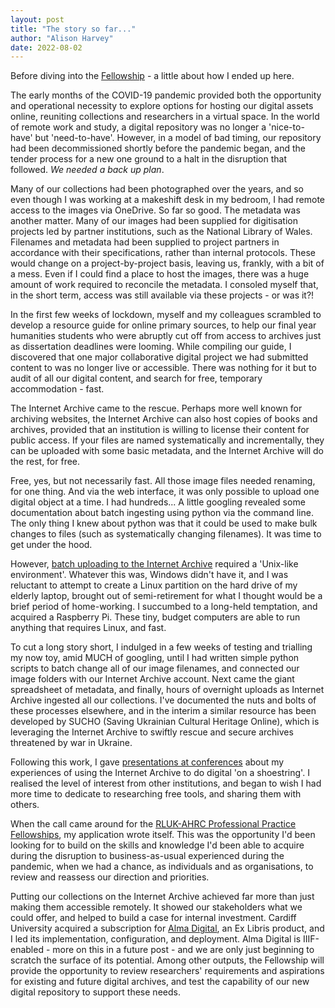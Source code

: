 ```yaml
---
layout: post
title: "The story so far..."
author: "Alison Harvey"
date: 2022-08-02
---
```

Before diving into the [Fellowship](https://aeh0.github.io/experiiiments/about/) - a little about how I ended up here.

The early months of the COVID-19 pandemic provided both the opportunity and operational necessity to explore options for hosting our digital assets online, reuniting collections and researchers in a virtual space. In the world of remote work and study, a digital repository was no longer a 'nice-to-have' but 'need-to-have'. However, in a model of bad timing, our repository had been decommissioned shortly before the pandemic began, and the tender process for a new one ground to a halt in the disruption that followed. *We needed a back up plan*.
<!--more--> 
Many of our collections had been photographed over the years, and so even though I was working at a makeshift desk in my bedroom, I had remote access to the images via OneDrive. So far so good. The metadata was another matter. Many of our images had been supplied for digitisation projects led by partner institutions, such as the National Library of Wales. Filenames and metadata had been supplied to project partners in accordance with their specifications, rather than internal protocols. These would change on a project-by-project basis, leaving us, frankly, with a bit of a mess. Even if I could find a place to host the images, there was a huge amount of work required to reconcile the metadata. I consoled myself that, in the short term, access was still available via these projects - or was it?!

In the first few weeks of lockdown, myself and my colleagues scrambled to develop a resource guide for online primary sources, to help our final year humanities students who were abruptly cut off from access to archives just as dissertation deadlines were looming. While compiling our guide, I discovered that one major collaborative digital project we had submitted content to was no longer live or accessible. There was nothing for it but to audit of all our digital content, and search for free, temporary accommodation - fast.

The Internet Archive came to the rescue. Perhaps more well known for archiving websites, the Internet Archive can also host copies of books and archives, provided that an institution is willing to license their content for public access. If your files are named systematically and incrementally, they can be uploaded with some basic metadata, and the Internet Archive will do the rest, for free.

Free, yes, but not necessarily fast. All those image files needed renaming, for one thing. And via the web interface, it was only possible to upload one digital object at a time. I had hundreds... A little googling revealed some documentation about batch ingesting using python via the command line. The only thing I knew about python was that it could be used to make bulk changes to files (such as systematically changing filenames). It was time to get under the hood.

However, [batch uploading to the Internet Archive](https://archive.org/services/docs/api/internetarchive/cli.html#getting-started) required a 'Unix-like environment'. Whatever this was, Windows didn't have it, and I was reluctant to attempt to create a Linux partition on the hard drive of my elderly laptop, brought out of semi-retirement for what I thought would be a brief period of home-working. I succumbed to a long-held temptation, and acquired a Raspberry Pi. These tiny, budget computers are able to run anything that requires Linux, and fast.

To cut a long story short, I indulged in a few weeks of testing and trialling my now toy, amid MUCH of googling, until I had written simple python scripts to batch change all of our image filenames, and connected our image folders with our Internet Archive account. Next came the giant spreadsheet of metadata, and finally, hours of overnight uploads as Internet Archive ingested all our collections. I've documented the nuts and bolts of these processes elsewhere, and in the interim a similar resource has been developed by SUCHO (Saving Ukrainian Cultural Heritage Online), which is leveraging the Internet Archive to swiftly rescue and secure archives threatened by war in Ukraine.

Following this work, I gave [presentations at conferences](https://www.youtube.com/watch?v=U7iGy0ipWJg) about my experiences of using the Internet Archive to do digital 'on a shoestring'. I realised the level of interest from other institutions, and began to wish I had more time to dedicate to researching free tools, and sharing them with others. 

When the call came around for the [RLUK-AHRC Professional Practice Fellowships](https://www.rluk.ac.uk/ahrc-rluk-professional-practice-fellows-announced/), my application wrote itself. This was the opportunity I'd been looking for to build on the skills and knowledge I'd been able to acquire during the disruption to business-as-usual experienced during the pandemic, when we had a chance, as individuals and as organisations, to review and reassess our direction and priorities.

Putting our collections on the Internet Archive achieved far more than just making them accessible remotely. It showed our stakeholders what we could offer, and helped to build a case for internal investment. Cardiff University acquired a subscription for [Alma Digital](https://librarysearch.cardiff.ac.uk/discovery/collectionDiscovery?vid=44WHELF_CAR:44WHELF_CAR_VU1), an Ex Libris product, and I led its implementation, configuration, and deployment. Alma Digital is IIIF-enabled - more on this in a future post - and we are only just beginning to scratch the surface of its potential. Among other outputs, the Fellowship will provide the opportunity to review researchers' requirements and aspirations for existing and future digital archives, and test the capability of our new digital repository to support these needs.
